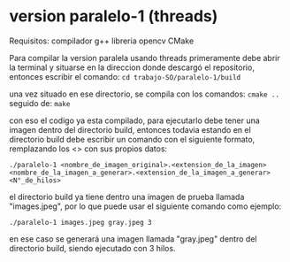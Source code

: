 # version paralelo-1 (threads)

Requisitos:
compilador g++
libreria opencv
CMake

Para compilar la version paralela usando threads primeramente debe abrir la terminal y situarse en la direccion donde descargó el repositorio, entonces escribir el comando:
```cd trabajo-SO/paralelo-1/build```

una vez situado en ese directorio, se compila con los comandos:
```cmake ..```
seguido de:
```make```

con eso el codigo ya esta compilado, para ejecutarlo debe tener una imagen dentro del directorio build, entonces todavia estando en el directorio build debe escribir un comando con el siguiente formato, remplazando los <> con sus propios datos:

```./paralelo-1 <nombre_de_imagen_original>.<extension_de_la_imagen> <nombre_de_la_imagen_a_generar>.<extension_de_la_imagen_a_generar> <N°_de_hilos>```

el directorio build ya tiene dentro una imagen de prueba llamada "images.jpeg", por lo que puede usar el siguiente comando como ejemplo:

```./paralelo-1 images.jpeg gray.jpeg 3```

en ese caso se generará una imagen llamada "gray.jpeg" dentro del directorio build, siendo ejecutado con 3 hilos.